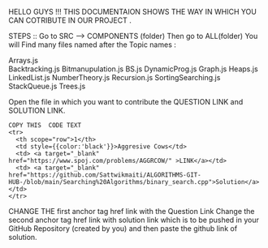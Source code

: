 HELLO GUYS !!!
THIS DOCUMENTAION SHOWS THE WAY IN WHICH YOU CAN COTRIBUTE IN OUR PROJECT .

STEPS ::
Go to  SRC  --> COMPONENTS  (folder)
Then go to ALL(folder) 
You will Find many files named after the Topic names :

Arrays.js </br>
Backtracking.js
Bitmanupulation.js
BS.js
DynamicProg.js
Graph.js
Heaps.js
LinkedList.js
NumberTheory.js
Recursion.js
SortingSearching.js
StackQueue.js
Trees.js

Open the file in which you want to contribute the QUESTION LINK and SOLUTION LINK.

 
    COPY THIS  CODE TEXT 
    <tr>
      <th scope="row">1</th>
      <td style={{color:'black'}}>Aggresive Cows</td>
      <td> <a target="_blank" href="https://www.spoj.com/problems/AGGRCOW/" >LINK</a></td>
      <td> <a target="_blank" href="https://github.com/Sattwikmaiti/ALGORITHMS-GIT-HUB-/blob/main/Searching%20Algorithms/binary_search.cpp">Solution</a></td>
    </tr>

              
              
              
CHANGE THE first anchor tag href link with the Question Link 
Change the second anchor tag href link with solution link which is to be pushed in your GitHub Repository (created by you) and then paste the github link of solution. 
              
              
              
              
              
